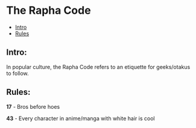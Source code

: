 # The Rapha Code

- [Intro](#intro)
- [Rules](#rules)

## Intro:
In popular culture, the Rapha Code refers to an etiquette for geeks/otakus to follow. 


## Rules:

**17** - Bros before hoes

**43** - Every character in anime/manga with white hair is cool
